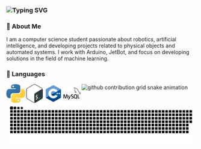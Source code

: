 ### ![Typing SVG](https://readme-typing-svg.herokuapp.com?font=arimo&weight=600&pause=1000&color=AFE3F7&width=500&lines=Hi+there+%F0%9F%91%8B%2C+I'm+Maks+Mr1necs)

### 🚀 About Me

I am a computer science student passionate about robotics, artificial intelligence, and developing projects related to physical objects and automated systems. I work with Arduino, JetBot, and focus on developing solutions in the field of machine learning.

### 🔧 Languages

<img align="left" alt="Python" width="50px" src="https://github.com/mr1necs/mr1necs/blob/main/img/python-svgrepo-com.svg" />
<img align="left" alt="Bash" width="50px" src="https://github.com/mr1necs/mr1necs/blob/main/img/bash-icon-svgrepo-com.svg" />
<img align="left" alt="C++" width="50px" src="https://github.com/mr1necs/mr1necs/blob/main/img/cpp3-svgrepo-com.svg" />
<img align="left" alt="MySQL" width="50px" src="https://github.com/mr1necs/mr1necs/blob/main/img/mysql-svgrepo-com.svg" />


![github contribution grid snake animation](https://raw.githubusercontent.com/mr1necs/mr1necs/output/github-contribution-grid-snake-dark.svg#gh-dark-mode-only)![github contribution grid snake animation](https://raw.githubusercontent.com/teuchezh/teuchezh/output/github-contribution-grid-snake.svg#gh-light-mode-only)
